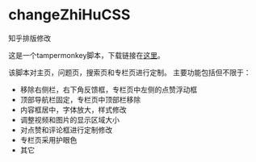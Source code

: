 # changeZhiHuCSS
知乎排版修改

这是一个tampermonkey脚本，下载链接在[这里](https://greasyfork.org/zh-CN/scripts/389418-知乎排版修改)。

该脚本对主页，问题页，搜索页和专栏页进行定制。
主要功能包括但不限于：
* 移除右侧栏，右下角反馈框，专栏页中左侧的点赞浮动框
* 顶部导航栏固定，专栏页中顶部栏移除
* 内容框居中，字体放大，样式修改
* 调整视频和图片的显示区域大小
* 对点赞和评论框进行定制修改
* 专栏页采用护眼色
* 其它
